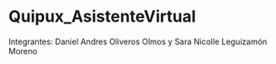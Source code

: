 # Quipux_AsistenteVirtual
Integrantes:
Daniel Andres Oliveros Olmos y
Sara Nicolle Leguizamón Moreno
